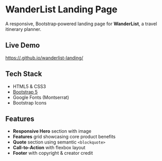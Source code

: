 # WanderList Landing Page

A responsive, Bootstrap‑powered landing page for **WanderList**, a travel itinerary planner.

## Live Demo

[https://<Creathorkim>.github.io/wanderlist-landing/](https://<Creathorkim>.github.io/wanderlist-landing/)

## Tech Stack

- HTML5 & CSS3  
- [Bootstrap 5](https://getbootstrap.com/)  
- Google Fonts (Montserrat)  
- Bootstrap Icons  

## Features

- **Responsive Hero** section with image  
- **Features** grid showcasing core product benefits  
- **Quote** section using semantic `<blockquote>`  
- **Call‑to‑Action** with flexbox layout  
- **Footer** with copyright & creator credit  



